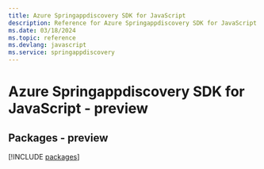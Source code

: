 ```yaml
---
title: Azure Springappdiscovery SDK for JavaScript
description: Reference for Azure Springappdiscovery SDK for JavaScript
ms.date: 03/18/2024
ms.topic: reference
ms.devlang: javascript
ms.service: springappdiscovery
---
```

# Azure Springappdiscovery SDK for JavaScript - preview
## Packages - preview
[!INCLUDE [packages](springappdiscovery-index.md)]